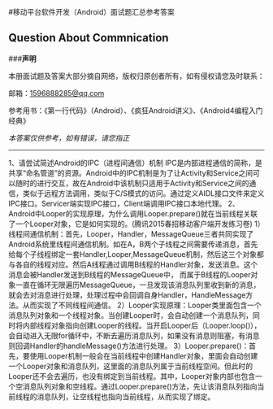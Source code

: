 #移动平台软件开发（Android）面试题汇总参考答案

## Question About Commnication

###**声明**

本册面试题及答案大部分摘自网络，版权归原创者所有，如有侵权请您及时联系：

邮箱：1596888285@qq.com

参考用书：《第一行代码》（Android）、《疯狂Android讲义》、《Android4编程入门经典》

*本答案仅供参考，如有错误，请您指正*


---
1、请尝试简述Android的IPC（进程间通信）机制
IPC是内部进程通信的简称，是共享“命名管道”的资源。Android中的IPC机制是为了让Activity和Service之间可以随时的进行交互，故在Android中该机制只适用于Activity和Service之间的通信，类似于远程方法调用，类似于C/S模式的访问。通过定义AIDL接口文件来定义IPC接口。Servicer端实现IPC接口，Client端调用IPC接口本地代理。
2、Android中Looper的实现原理，为什么调用Looper.prepare()就在当前线程关联了一个Looper对象，它是如何实现的。(腾讯2015春招移动客户端开发练习卷)
1）线程间通信机制：首先，Looper，Handler，MessageQueue三者共同实现了Android系统里线程间通信机制。如在A，B两个子线程之间需要传递消息，首先给每个子线程绑定一套Handler,Looper,MessageQueue机制，然后这三个对象都与各自的线程对应。然后A线程通过调用B线程的Handler对象，发送消息。这个消息会被Handler发送到B线程的MessageQueue中， 而属于B线程的Looper对象一直在循环无限遍历MessageQueue，一旦发现该消息队列里收到新的消息，就会去对消息进行处理，处理过程中会回调自身Handler，HandleMessage方法。从而实现了不同线程间通信。
2）Looper实现原理：Looper类里面包含一个消息队列对象和一个线程对象。当创建Looper时，会自动创建一个消息队列，同时将内部线程对象指向创建Looper的线程。当开启Looper后（Looper.loop()），会自动进入无限for循环中，不断去遍历消息队列，如果没有消息则阻塞，有消息则回调Handler的handleMessage()方法进行处理。
3）Looper.prepare()：首先，要使用Looper机制一般会在当前线程中创建Handler对象，里面会自动创建一个Looper对象和消息队列，这里面的消息队列属于当前线程空间。但此时的Looper还不会去遍历，也没有绑定到当前线程。其中，Looper对象内部也包含一个空消息队列对象和空线程。通过Looper.prepare()方法，先让该消息队列指向当前线程的消息队列，让空线程也指向当前线程，从而实现了绑定。

